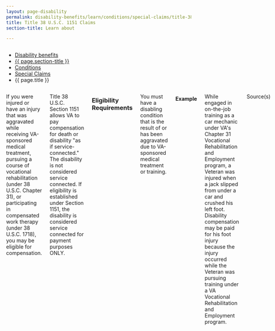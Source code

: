 ```yaml
---
layout: page-disability
permalink: disability-benefits/learn/conditions/special-claims/title-38-USC-1151/index.html
title: Title 38 U.S.C. 1151 Claims
section-title: Learn about

---
```


<div class="splash" markdown="0">
<div class="row" markdown="0">
<div class="small-12 columns" markdown="0">

<ul class="breadcrumbs" role="menubar" aria-label="Primary">
<li class="parent"><a href="{{ site.url }}/disability-benefits/">Disability benefits</a></li>
<li class="parent"><a href="{{ site.url }}/disability-benefits/learn/">{{ page.section-title }}</a></li>
<li class="parent"><a href="{{ site.url }}/disability-benefits/learn/conditions/">Conditions</a></li>
<li class="parent"><a href="{{ site.url }}/disability-benefits/learn/conditions/special-claims/">Special Claims</a></li>
<li class="active">{{ page.title }}</li>
</ul>

</div>
</div>
</div>

<div class="main" role="main" markdown="0">
<div class="section one" markdown="0">
<div class="primary" markdown="0">
<div class="row" markdown="0">
<div class="small-12 columns" markdown="1">

If you were injured or have an injury that was aggravated while receiving VA-sponsored medical treatment, pursuing a course of vocational rehabilitation (under 38 U.S.C. Chapter 31), or participating in compensated work therapy (under 38 U.S.C. 1718), you may be eligible for compensation.

Title 38 U.S.C. Section 1151 allows VA to pay compensation for death or disability "as if service-connected." The disability is not considered service connected. If eligibility is established under Section 1151, the disability is considered service connected for payment purposes ONLY.

### Eligibility Requirements

You must have a disabling condition that is the result of or has been aggravated due to VA-sponsored medical treatment or training.

#### Example

While engaged in on-the-job training as a car mechanic under VA's Chapter 31 Vocational Rehabilitation and Employment program, a Veteran was injured when a jack slipped from under a car and crushed his left foot. Disability compensation may be paid for his foot injury because the injury occurred while the Veteran was pursuing training under a VA Vocational Rehabilitation and Employment program.

Source(s)

[http://www.benefits.va.gov/COMPENSATION/claims-special-1151.asp](http://www.benefits.va.gov/COMPENSATION/claims-special-1151.asp)

</div>
</div>
</div>


</div>
